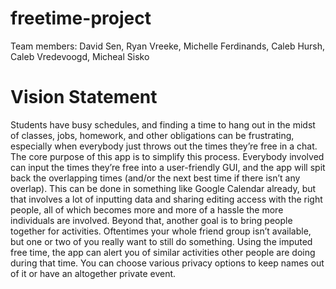 # freetime-project

Team members: David Sen, Ryan Vreeke, Michelle Ferdinands, 
Caleb Hursh, Caleb Vredevoogd, Micheal Sisko

# Vision Statement

Students have busy schedules, and finding a time to hang out in the midst of classes, jobs, homework, and other obligations can be frustrating, especially when everybody just throws out the times they’re free in a chat. The core purpose of this app is to simplify this process. Everybody involved can input the times they’re free into a user-friendly GUI, and the app will spit back the overlapping times (and/or the next best time if there isn’t any overlap). This can be done in something like Google Calendar already, but that involves a lot of inputting data and sharing editing access with the right people, all of which becomes more and more of a hassle the more individuals are involved.
Beyond that, another goal is to bring people together for activities. Oftentimes your whole friend group isn’t available, but one or two of you really want to still do something. Using the imputed free time, the app can alert you of similar activities other people are doing during that time. You can choose various privacy options to keep names out of it or have an altogether private event. 

